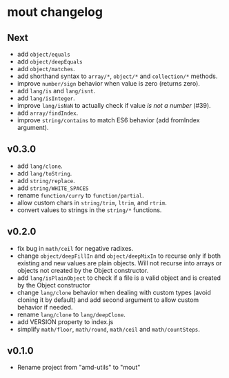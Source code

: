 mout changelog
==============

Next
----

 - add `object/equals`
 - add `object/deepEquals`
 - add `object/matches`.
 - add shorthand syntax to `array/*`, `object/*` and `collection/*` methods.
 - improve `number/sign` behavior when value is zero (returns zero).
 - add `lang/is` and `lang/isnt`.
 - add `lang/isInteger`.
 - improve `lang/isNaN` to actually check if value *is not a number* (#39).
 - add `array/findIndex`.
 - improve `string/contains` to match ES6 behavior (add fromIndex argument).


v0.3.0
------

 - add `lang/clone`.
 - add `lang/toString`.
 - add `string/replace`.
 - add `string/WHITE_SPACES`
 - rename `function/curry` to `function/partial`.
 - allow custom chars in `string/trim`, `ltrim`, and `rtrim`.
 - convert values to strings in the `string/*` functions.


v0.2.0
------

 - fix bug in `math/ceil` for negative radixes.
 - change `object/deepFillIn` and `object/deepMixIn` to recurse only if both
   existing and new values are plain objects. Will not recurse into arrays
   or objects not created by the Object constructor.
 - add `lang/isPlainObject` to check if a file is a valid object and is created
   by the Object constructor
 - change `lang/clone` behavior when dealing with custom types (avoid cloning
   it by default) and add second argument to allow custom behavior if needed.
 - rename `lang/clone` to `lang/deepClone`.
 - add VERSION property to index.js
 - simplify `math/floor`, `math/round`, `math/ceil` and `math/countSteps`.


v0.1.0
------

- Rename project from "amd-utils" to "mout"

